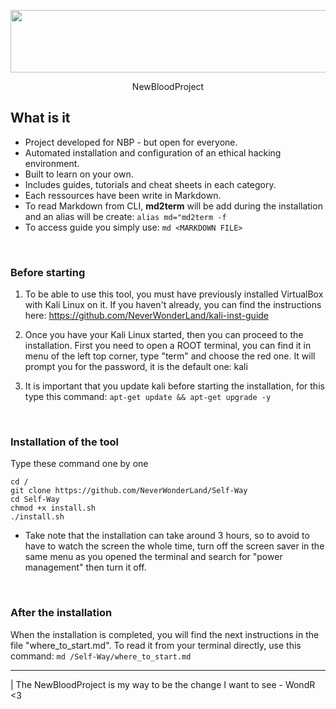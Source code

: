 <p align="center">
   <img width="2500" height="100" src="https://user-images.githubusercontent.com/64184513/190313691-2f55d4a5-7a76-42c1-b51b-f7151ee84652.png"
</p>
   
<p align="center">
  NewBloodProject
</pr>

## What is it 

* Project developed for NBP - but open for everyone.
* Automated installation and configuration of an ethical hacking environment.
* Built to learn on your own.
* Includes guides, tutorials and cheat sheets in each category.
* Each ressources have been write in Markdown.
* To read Markdown from CLI, **md2term** will be add during the installation and an alias will be create: `alias md="md2term -f`
* To access guide you simply use: `md <MARKDOWN FILE>`

</br>

### Before starting

1. To be able to use this tool, you must have previously installed VirtualBox with Kali Linux on it. If you haven't already, you can find the instructions here: https://github.com/NeverWonderLand/kali-inst-guide

2. Once you have your Kali Linux started, then you can proceed to the installation. First you need to open a ROOT terminal, you can find it in menu of the left top corner, type "term" and choose the red one. It will prompt you for the password, it is the default one: kali

3. It is important that you update kali before starting the installation, for this type this command:
`apt-get update && apt-get upgrade -y`

</br>

### Installation of the tool

Type these command one by one
```
cd /
git clone https://github.com/NeverWonderLand/Self-Way
cd Self-Way
chmod +x install.sh
./install.sh
```

* Take note that the installation can take around 3 hours, so to avoid to have to watch the screen the whole time, turn off the screen saver in the same menu as you opened the terminal and search for "power management" then turn it off.

</br>

### After the installation

When the installation is completed, you will find the next instructions in the file "where_to_start.md". To read it from your terminal directly, use this command: `md /Self-Way/where_to_start.md `

---------------------------------------------------

| The NewBloodProject is my way to be the change I want to see - WondR <3
